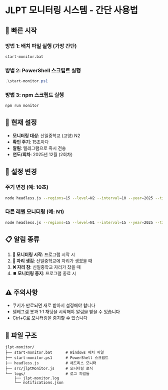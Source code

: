 # JLPT 모니터링 시스템 - 간단 사용법

## 🚀 빠른 시작

### 방법 1: 배치 파일 실행 (가장 간단)

```bash
start-monitor.bat
```

### 방법 2: PowerShell 스크립트 실행

```powershell
.\start-monitor.ps1
```

### 방법 3: npm 스크립트 실행

```bash
npm run monitor
```

## 📱 현재 설정

- **모니터링 대상**: 신일중학교 (고양) N2
- **확인 주기**: 15초마다
- **알림**: 텔레그램으로 즉시 전송
- **연도/회차**: 2025년 12월 (2회차)

## 🔧 설정 변경

### 주기 변경 (예: 10초)

```bash
node headless.js --regions=15 --level=N2 --interval=10 --year=2025 --times=2 --cookie="쿠키값" --telegram-token="봇토큰" --telegram-chat="채팅ID"
```

### 다른 레벨 모니터링 (예: N1)

```bash
node headless.js --regions=15 --level=N1 --interval=15 --year=2025 --times=2 --cookie="쿠키값" --telegram-token="봇토큰" --telegram-chat="채팅ID"
```

## 📋 알림 종류

1. **🚀 모니터링 시작**: 프로그램 시작 시
2. **🎉 자리 생김**: 신일중학교에 자리가 생겼을 때
3. **❌ 자리 참**: 신일중학교 자리가 찼을 때
4. **⏹️ 모니터링 중지**: 프로그램 종료 시

## ⚠️ 주의사항

- 쿠키가 만료되면 새로 받아서 설정해야 합니다
- 텔레그램 봇과 1:1 채팅을 시작해야 알림을 받을 수 있습니다
- Ctrl+C로 모니터링을 중지할 수 있습니다

## 📁 파일 구조

```
jlpt-monitor/
├── start-monitor.bat      # Windows 배치 파일
├── start-monitor.ps1      # PowerShell 스크립트
├── headless.js            # 헤드리스 모니터
├── src/jlptMonitor.js     # 모니터링 로직
└── logs/                  # 로그 파일들
    ├── jlpt-monitor.log
    └── notifications.json
```
